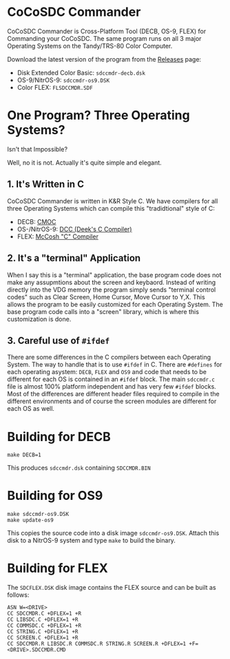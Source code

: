 # CoCoSDC Commander

CoCoSDC Commander is Cross-Platform Tool (DECB, OS-9, FLEX) for Commanding
your CoCoSDC. The same program runs on all 3 major Operating Systems on the
Tandy/TRS-80 Color Computer.

 Download the latest version of the program from the
[Releases](https://github.com/n6il/cocosdc-commander/releases) page:

* Disk Extended Color Basic: `sdccmdr-decb.dsk`
* OS-9/NitrOS-9: `sdccmdr-os9.DSK`
* Color FLEX: `FLSDCCMDR.SDF`

# One Program? Three Operating Systems?

Isn't that Impossible?

Well, no it is not.  Actually it's quite simple and elegant.

## 1. It's Written in C

CoCoSDC Commander is written in K&R Style C.  We have compilers for all
three Operating Systems which can compile this "tradidtional" style of C:

* DECB: [CMOC](http://perso.b2b2c.ca/~sarrazip/dev/cmoc.html)
* OS-/NitrOS-9: [DCC (Deek's C Compiler)](https://github.com/Deek/CoCoC)
* FLEX: [McCosh "C" Compiler](http://swtpcemu.com/swtpc/Manuals/McCosh_C.pdf)

## 2. It's a "terminal" Application

When I say this is a "terminal" application, the base program code does not
make any assupmtions about the screen and keybaord.  Instead of writing
directly into the VDG memory the program simply sends "terminal control
codes" such as Clear Screen, Home Cursor, Move Cursor to Y,X.  This allows
the program to be easily customized for each Operating System.  The base
program code calls into a "screen" library, which is where this
customization is done.


## 3. Careful use of `#ifdef`

There are some differences in the C compilers between each Operating
System.  The way to handle that is to use `#ifdef` in C.  There are
`#defines` for each operating asystem: `DECB`, `FLEX` and `OS9` and code
that needs to be different for each OS is contained in an `#ifdef` block.
The main `sdccmdr.c` file is almost 100% platform independent and has very
few `#ifdef` blocks.  Most of the differences are different header files
required to compile in the different environments and of course the screen
modules are different for each OS as well.

# Building for DECB

    make DECB=1

This produces `sdccmdr.dsk` containing `SDCCMDR.BIN`

# Building for OS9

    make sdccmdr-os9.DSK
    make update-os9

This copies the source code into a disk image `sdccmdr-os9.DSK`.
Attach this disk to a NitrOS-9 system and type `make` to build
the binary.

# Building for FLEX

The `SDCFLEX.DSK` disk image contains the FLEX source and can be built as
follows:

    ASN W=<DRIVE>
    CC SDCCMDR.C +DFLEX=1 +R
    CC LIBSDC.C +DFLEX=1 +R
    CC COMMSDC.C +DFLEX=1 +R
    CC STRING.C +DFLEX=1 +R
    CC SCREEN.C +DFLEX=1 +R
    CC SDCCMDR.R LIBSDC.R COMMSDC.R STRING.R SCREEN.R +DFLEX=1 +F=<DRIVE>.SDCCMDR.CMD
